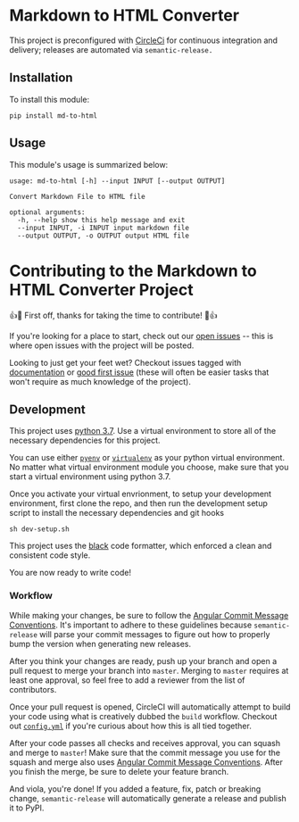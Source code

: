 # Markdown to HTML Converter

This project is preconfigured with [CircleCi](https://circleci.com/) for continuous integration and delivery; releases are automated via `semantic-release.`

## Installation
To install this module:
```
pip install md-to-html
```

## Usage
This module's usage is summarized below:
```
usage: md-to-html [-h] --input INPUT [--output OUTPUT]

Convert Markdown File to HTML file

optional arguments:
  -h, --help show this help message and exit
  --input INPUT, -i INPUT input markdown file
  --output OUTPUT, -o OUTPUT output HTML file
```

# Contributing to the Markdown to HTML Converter Project

👍🎉 First off, thanks for taking the time to contribute! 🎉👍

If you're looking for a place to start, check out our [open issues](https://github.com/AumitLeon/markdown_html_converter/issues) -- this is where open issues with the project will be posted. 

Looking to just get your feet wet? Checkout issues tagged with [documentation](https://github.com/AumitLeon/markdown_html_converter/issues?q=is%3Aopen+is%3Aissue+label%3Adocumentation) or [good first issue](https://github.com/AumitLeon/markdown_html_converter/issues?q=is%3Aopen+is%3Aissue+label%3A%22good+first+issue%22) (these will often be easier tasks that won't require as much knowledge of the project). 

## Development

This project uses [python 3.7](https://www.python.org/downloads/). Use a virtual environment to store all of the necessary dependencies for this project.

You can use either [`pyenv`](https://github.com/pyenv/pyenv) or [`virtualenv`](https://virtualenv.pypa.io/en/latest/) as your python virtual environment. No matter what virtual environment module you choose, make sure that you start a virtual environment using python 3.7. 

Once you activate your virtual envrionment, to setup your development environment, first clone the repo, and then run the development setup script to install the necessary dependencies and git hooks

```
sh dev-setup.sh
```

This project uses the [black](https://github.com/psf/black) code formatter, which enforced a clean and consistent code style. 

You are now ready to write code!

### Workflow
While making your changes, be sure to follow the [Angular Commit Message Conventions](https://github.com/angular/angular.js/blob/master/DEVELOPERS.md#-git-commit-guidelines). It's important to adhere to these guidelines because `semantic-release` will parse your commit messages to figure out how to properly bump the version when generating new releases. 

After you think your changes are ready, push up your branch and open a pull request to merge your branch into `master`. Merging to `master` requires at least one approval, so feel free to add a reviewer from the list of contributors. 

Once your pull request is opened, CircleCI will automatically attempt to build your code using what is creatively dubbed the `build` workflow. Checkout out [`config.yml`](.circleci/config.yml) if you're curious about how this is all tied together. 

After your code passes all checks and receives approval, you can squash and merge to `master`! Make sure that the commit message you use for the squash and merge also uses [Angular Commit Message Conventions](https://github.com/angular/angular.js/blob/master/DEVELOPERS.md#-git-commit-guidelines). After you finish the merge, be sure to delete your feature branch.

And viola, you're done! If you added a feature, fix, patch or breaking change, `semantic-release` will automatically generate a release and publish it to PyPI. 
